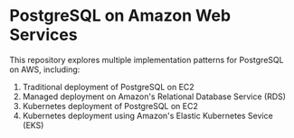 # PostgreSQL on Amazon Web Services

This repository explores multiple implementation patterns for PostgreSQL on AWS, including:

1. Traditional deployment of PostgreSQL on EC2
2. Managed deployment on Amazon's Relational Database Service (RDS)
3. Kubernetes deployment of PostgreSQL on EC2
4. Kubernetes deployment using Amazon's Elastic Kubernetes Sevice (EKS)

